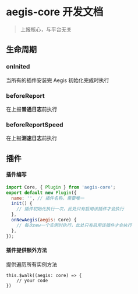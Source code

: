 # aegis-core 开发文档

> 上报核心，与平台无关

## 生命周期

### onInited

当所有的插件安装完 Aegis 初始化完成时执行

### beforeReport

在上报**普通日志**前执行

### beforeReportSpeed

在上报**测速日志**前执行

## 插件
#### 插件编写

```js
import Core, { Plugin } from 'aegis-core';
export default new Plugin({
  name: '', // 插件名称，需要唯一
  init() {
    // 插件初始化执行一次，此处只有启用该插件才会执行
  },
  onNewAegis(aegis: Core) {
    // 每次new一个实例时执行，此处只有启用该插件才会执行
  },
});

```
#### 插件提供额外方法

提供遍历所有实例方法

```
this.$walk((aegis: core) => {
    // your code
})
```